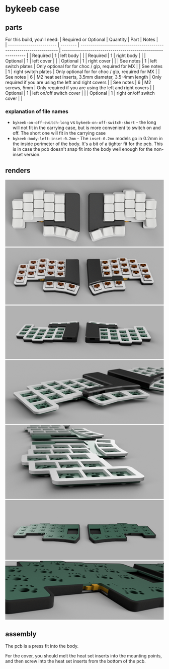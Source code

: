 # bykeeb case

## parts

For this build, you'll need:
| Required or Optional     | Quantity | Part                                                                | Notes                                                        |                       
| ------------------------ | -------- | ------------------------------------------------------------------- | ------------------------------------------------------------ |
| Required                 | 1        | left body                                                           |                                                              |
| Required                 | 1        | right body                                                          |                                                              |
| Optional                 | 1        | left cover                                                          |                                                              |
| Optional                 | 1        | right cover                                                         |                                                              |
| See notes                | 1        | left switch plates                                                  | Only optional for for choc / glp, required for MX            |
| See notes                | 1        | right switch plates                                                 | Only optional for for choc / glp, required for MX            |
| See notes                | 6        | M2 heat set inserts, 3.5mm diameter, 3.5-4mm length                 | Only required if you are using the left and right covers     |
| See notes                | 6        | M2 screws, 5mm                                                      | Only required if you are using the left and right covers     |
| Optional                 | 1        | left on/off switch cover                                            |                                                              |
| Optional                 | 1        | right on/off switch cover                                           |                                                              |

### explanation of file names

* `bykeeb-on-off-switch-long` vs `bykeeb-on-off-switch-short` - the long will not fit in the carrying case, but is more convenient to switch on and off. The short one will fit in the carrying case
* `bykeeb-body-left-inset-0.2mm` - The `inset-0.2mm` models go in 0.2mm in the inside perimeter of the body. It's a bit of a tighter fit for the pcb. This is in case the pcb doesn't snap fit into the body well enough for the non-inset version.

## renders
![bykeeb-case-01](images/bykeeb-case-01.png)
![bykeeb-case-01](images/bykeeb-case-02.png)
![bykeeb-case-01](images/bykeeb-case-03.png)
![bykeeb-case-01](images/bykeeb-case-04.png)
![bykeeb-case-01](images/bykeeb-case-05.png)
![bykeeb-case-01](images/bykeeb-case-06.png)
![bykeeb-case-01](images/bykeeb-case-07.png)

## assembly

The pcb is a press fit into the body.

For the cover, you should melt the heat set inserts into the mounting points, and then screw into the heat set inserts from the bottom of the pcb.

